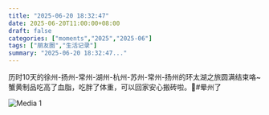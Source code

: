 ```yaml
---
title: "2025-06-20 18:32:47"
date: 2025-06-20T11:00:00+08:00
draft: false
categories: ["moments","2025","2025-06"]
tags: ["朋友圈","生活记录"]
summary: "2025-06-20 18:32:47..."
---
```


历时10天的徐州-扬州-常州-湖州-杭州-苏州-常州-扬州的环太湖之旅圆满结束咯~蟹黄制品吃高了血脂，吃胖了体重，可以回家安心搬砖啦。🥰
​
​#晕州了

![Media 1](/Moments/photos/2025-06-20/202506201832470.jpg)

